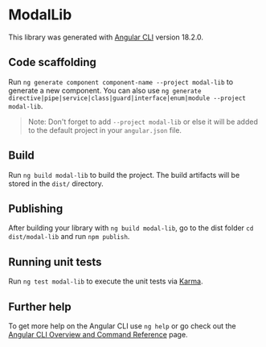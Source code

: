 # ModalLib

This library was generated with [Angular CLI](https://github.com/angular/angular-cli) version 18.2.0.

## Code scaffolding

Run `ng generate component component-name --project modal-lib` to generate a new component. You can also use `ng generate directive|pipe|service|class|guard|interface|enum|module --project modal-lib`.
> Note: Don't forget to add `--project modal-lib` or else it will be added to the default project in your `angular.json` file. 

## Build

Run `ng build modal-lib` to build the project. The build artifacts will be stored in the `dist/` directory.

## Publishing

After building your library with `ng build modal-lib`, go to the dist folder `cd dist/modal-lib` and run `npm publish`.

## Running unit tests

Run `ng test modal-lib` to execute the unit tests via [Karma](https://karma-runner.github.io).

## Further help

To get more help on the Angular CLI use `ng help` or go check out the [Angular CLI Overview and Command Reference](https://angular.dev/tools/cli) page.

